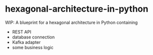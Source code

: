 # hexagonal-architecture-in-python
WIP: A blueprint for a hexagonal architecture in Python containing 

* REST API 
* database connection 
* Kafka adapter 
* some business logic
